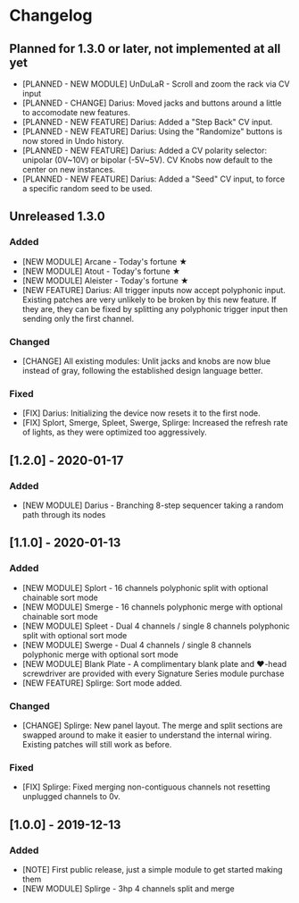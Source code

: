 Changelog
=========

## Planned for 1.3.0 or later, not implemented at all yet

- [PLANNED - NEW MODULE] UnDuLaR - Scroll and zoom the rack via CV input
- [PLANNED - CHANGE] Darius: Moved jacks and buttons around a little to accomodate new features.
- [PLANNED - NEW FEATURE] Darius: Added a "Step Back" CV input. 
- [PLANNED - NEW FEATURE] Darius: Using the "Randomize" buttons is now stored in Undo history. 
- [PLANNED - NEW FEATURE] Darius: Added a CV polarity selector: unipolar (0V~10V) or bipolar (-5V~5V). CV Knobs now default to the center on new instances. 
- [PLANNED - NEW FEATURE] Darius: Added a "Seed" CV input, to force a specific random seed to be used.


## Unreleased 1.3.0

### Added

- [NEW MODULE] Arcane - Today's fortune ★
- [NEW MODULE] Atout - Today's fortune ★
- [NEW MODULE] Aleister - Today's fortune ★
- [NEW FEATURE] Darius: All trigger inputs now accept polyphonic input. Existing patches are very unlikely to be broken by this new feature. If they are, they can be fixed by splitting any polyphonic trigger input then sending only the first channel.

### Changed

- [CHANGE] All existing modules: Unlit jacks and knobs are now blue instead of gray, following the established design language better.

### Fixed

- [FIX] Darius: Initializing the device now resets it to the first node.
- [FIX] Splort, Smerge, Spleet, Swerge, Splirge: Increased the refresh rate of lights, as they were optimized too aggressively.




## [1.2.0] - 2020-01-17

### Added

- [NEW MODULE] Darius - Branching 8-step sequencer taking a random path through its nodes




## [1.1.0] - 2020-01-13

### Added

- [NEW MODULE] Splort - 16 channels polyphonic split with optional chainable sort mode
- [NEW MODULE] Smerge - 16 channels polyphonic merge with optional chainable sort mode
- [NEW MODULE] Spleet - Dual 4 channels / single 8 channels polyphonic split with optional sort mode
- [NEW MODULE] Swerge - Dual 4 channels / single 8 channels polyphonic merge with optional sort mode
- [NEW MODULE] Blank Plate - A complimentary blank plate and ♥-head screwdriver are provided with every Signature Series module purchase
- [NEW FEATURE] Splirge: Sort mode added.

### Changed

- [CHANGE] Splirge: New panel layout. The merge and split sections are swapped around to make it easier to understand the internal wiring. Existing patches will still work as before. 

### Fixed

- [FIX] Splirge: Fixed merging non-contiguous channels not resetting unplugged channels to 0v.




## [1.0.0] - 2019-12-13

### Added

- [NOTE] First public release, just a simple module to get started making them
- [NEW MODULE] Splirge - 3hp 4 channels split and merge